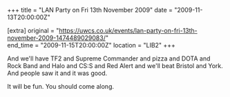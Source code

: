 +++
title = "LAN Party on Fri 13th November 2009"
date = "2009-11-13T20:00:00Z"

[extra]
original = "https://uwcs.co.uk/events/lan-party-on-fri-13th-november-2009-1474489029083/"    
end_time = "2009-11-15T20:00:00Z"
location = "LIB2"
+++

And we'll have TF2 and Supreme Commander and pizza and DOTA and Rock Band and Halo and CS:S and Red Alert and we'll beat Bristol and York. And people saw it and it was good.

It will be fun. You should come along.


